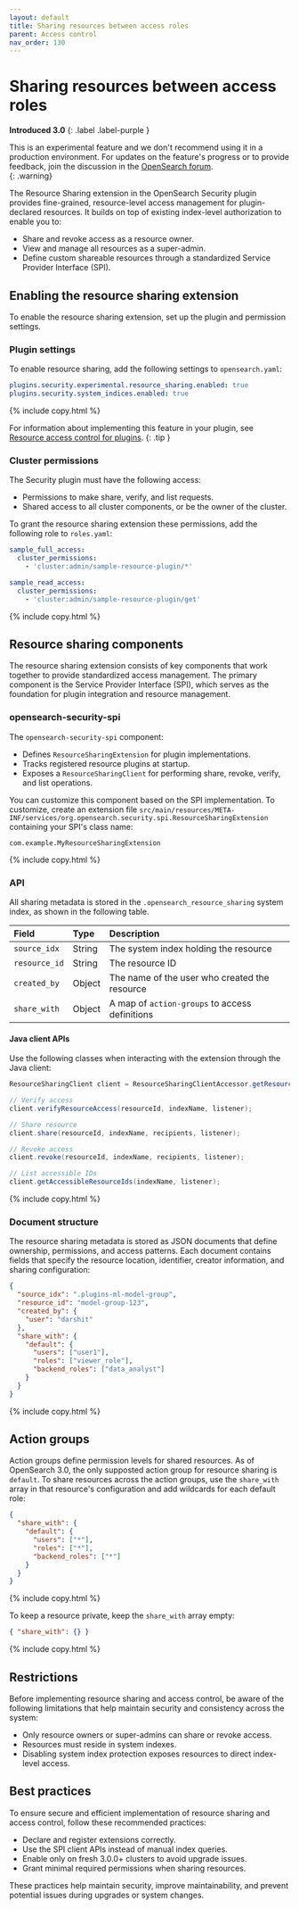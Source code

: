 ```yaml
---
layout: default
title: Sharing resources between access roles
parent: Access control
nav_order: 130
---
```


# Sharing resources between access roles

**Introduced 3.0**
{: .label .label-purple }

This is an experimental feature and we don't recommend using it in a production environment. For updates on the feature's progress or to provide feedback, join the discussion in the [OpenSearch forum](https://forum.opensearch.org/).    
{: .warning}

The Resource Sharing extension in the OpenSearch Security plugin provides fine-grained, resource-level access management for plugin-declared resources. It builds on top of existing index-level authorization to enable you to:

- Share and revoke access as a resource owner.
- View and manage all resources as a super-admin.
- Define custom shareable resources through a standardized Service Provider Interface (SPI).

## Enabling the resource sharing extension

To enable the resource sharing extension, set up the plugin and permission settings.

### Plugin settings

To enable resource sharing, add the following settings to `opensearch.yaml`:

```yaml
plugins.security.experimental.resource_sharing.enabled: true
plugins.security.system_indices.enabled: true
```
{% include copy.html %}

For information about implementing this feature in your plugin, see [Resource access control for plugins](https://github.com/opensearch-project/security/blob/main/RESOURCE_ACCESS_CONTROL_FOR_PLUGINS.md).
{: .tip }

### Cluster permissions

The Security plugin must have the following access:

- Permissions to make share, verify, and list requests.
- Shared access to all cluster components, or be the owner of the cluster.

To grant the resource sharing extension these permissions, add the following role to `roles.yaml`:

```yaml
sample_full_access:
  cluster_permissions:
    - 'cluster:admin/sample-resource-plugin/*'

sample_read_access:
  cluster_permissions:
    - 'cluster:admin/sample-resource-plugin/get'
```
{% include copy.html %}

## Resource sharing components

The resource sharing extension consists of key components that work together to provide standardized access management. The primary component is the Service Provider Interface (SPI), which serves as the foundation for plugin integration and resource management.

### opensearch-security-spi

The `opensearch-security-spi` component:

- Defines `ResourceSharingExtension` for plugin implementations.
- Tracks registered resource plugins at startup.
- Exposes a `ResourceSharingClient` for performing share, revoke, verify, and list operations.

You can customize this component based on the SPI implementation. To customize, create an extension file `src/main/resources/META-INF/services/org.opensearch.security.spi.ResourceSharingExtension` containing your SPI's class name:

```
com.example.MyResourceSharingExtension
```
{% include copy.html %}

### API

All sharing metadata is stored in the `.opensearch_resource_sharing` system index, as shown in the following table.

| Field | Type | Description |
| :--- | :--- | :--- |
| `source_idx`  | String | The system index holding the resource |
| `resource_id` | String | The resource ID   |
| `created_by`  | Object | The name of the user who created the resource    |
| `share_with`  | Object | A map of `action-groups` to access definitions  |

#### Java client APIs

Use the following classes when interacting with the extension through the Java client:

```java
ResourceSharingClient client = ResourceSharingClientAccessor.getResourceSharingClient();

// Verify access
client.verifyResourceAccess(resourceId, indexName, listener);

// Share resource
client.share(resourceId, indexName, recipients, listener);

// Revoke access
client.revoke(resourceId, indexName, recipients, listener);

// List accessible IDs
client.getAccessibleResourceIds(indexName, listener);
```
{% include copy.html %}

### Document structure

The resource sharing metadata is stored as JSON documents that define ownership, permissions, and access patterns. Each document contains fields that specify the resource location, identifier, creator information, and sharing configuration:

```json
{
  "source_idx": ".plugins-ml-model-group",
  "resource_id": "model-group-123",
  "created_by": {
    "user": "darshit"
  },
  "share_with": {
    "default": {
      "users": ["user1"],
      "roles": ["viewer_role"],
      "backend_roles": ["data_analyst"]
    }
  }
}
```
{% include copy.html %}

## Action groups

Action groups define permission levels for shared resources. As of OpenSearch 3.0, the only supposted action group for resource sharing is `default`. To share resources across the action groups, use the `share_with` array in that resource's configuration and add wildcards for each default role:

```json
{
  "share_with": {
    "default": {
      "users": ["*"],
      "roles": ["*"],
      "backend_roles": ["*"]
    }
  }
}
```
{% include copy.html %}

To keep a resource private, keep the `share_with` array empty:

```json
{ "share_with": {} }
```
{% include copy.html %}

## Restrictions

Before implementing resource sharing and access control, be aware of the following limitations that help maintain security and consistency across the system:

- Only resource owners or super-admins can share or revoke access.
- Resources must reside in system indexes.
- Disabling system index protection exposes resources to direct index-level access.

## Best practices

To ensure secure and efficient implementation of resource sharing and access control, follow these recommended practices:

- Declare and register extensions correctly.
- Use the SPI client APIs instead of manual index queries.
- Enable only on fresh 3.0.0+ clusters to avoid upgrade issues.
- Grant minimal required permissions when sharing resources.

These practices help maintain security, improve maintainability, and prevent potential issues during upgrades or system changes.
